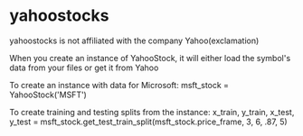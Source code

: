 # yahoostocks
yahoostocks is not affiliated with the company Yahoo(exclamation)

When you create an instance of YahooStock, it will either load the symbol's data from your files or get it from Yahoo

To create an instance with data for Microsoft: msft_stock = YahooStock('MSFT')

To create training and testing splits from the instance: x_train, y_train, x_test, y_test = msft_stock.get_test_train_split(msft_stock.price_frame, 3, 6, .87, 5)
